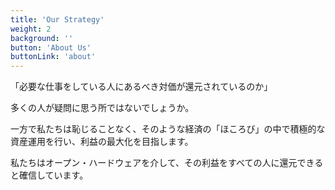 ```yaml
---
title: 'Our Strategy'
weight: 2
background: ''
button: 'About Us'
buttonLink: 'about'
---
```


「必要な仕事をしている人にあるべき対価が還元されているのか」

多くの人が疑問に思う所ではないでしょうか。

一方で私たちは恥じることなく、そのような経済の「ほころび」の中で積極的な資産運用を行い、利益の最大化を目指します。

私たちはオープン・ハードウェアを介して、その利益をすべての人に還元できると確信しています。